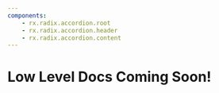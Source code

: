 ```yaml
---
components:
    - rx.radix.accordion.root
    - rx.radix.accordion.header
    - rx.radix.accordion.content
---
```


# Low Level Docs Coming Soon!